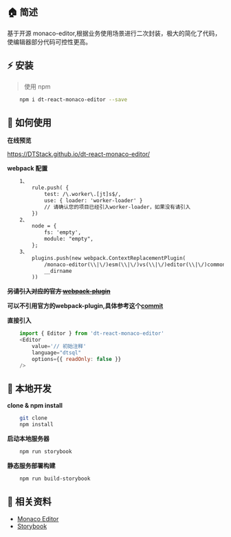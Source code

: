 ## :house: 简述
基于开源 monaco-editor,根据业务使用场景进行二次封装，极大的简化了代码，使编辑器部分代码可控性更高。
## :zap: 安装
> 使用 npm
```bash
    npm i dt-react-monaco-editor --save
```
## :book: 如何使用
**在线预览**

https://DTStack.github.io/dt-react-monaco-editor/

**webpack 配置**
```diff
    1、
        rule.push( {
            test: /\.worker\.[jt]s$/,
            use: { loader: 'worker-loader' }
            // 请确认您的项目已经引入worker-loader，如果没有请引入
        })
    2、
        node = {
            fs: 'empty',
            module: "empty",
        };
    3、
        plugins.push(new webpack.ContextReplacementPlugin(
            /monaco-editor(\\|\/)esm(\\|\/)vs(\\|\/)editor(\\|\/)common(\\|\/)services/,
            __dirname
        ))

```
<del>**另请引入对应的官方 [webpack-plugin](https://github.com/microsoft/monaco-editor/tree/main/webpack-plugin)**</del>

**可以不引用官方的webpack-plugin,具体参考这个[commit](https://github.com/DTStack/dt-react-monaco-editor/commit/3f6238c6b38a0c58724b654935a017e32529eb56)**

**直接引入**
```js
    import { Editor } from 'dt-react-monaco-editor'
    <Editor
        value='// 初始注释'
        language="dtsql"
        options={{ readOnly: false }}
    />
```
## :wrench: 本地开发
**clone & npm install**
```bash
    git clone 
    npm install
```
**启动本地服务器**
```bash
    npm run storybook
```

**静态服务部署构建**
```bash
    npm run build-storybook
```

## :blue_book: 相关资料
* [Monaco Editor](https://microsoft.github.io/monaco-editor/)
* [Storybook](https://storybook.js.org/)




